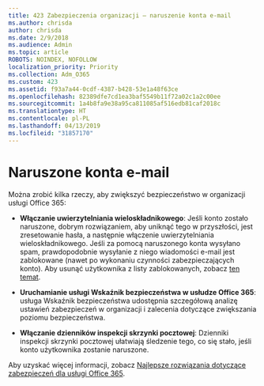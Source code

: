 ```yaml
---
title: 423 Zabezpieczenia organizacji — naruszenie konta e-mail
ms.author: chrisda
author: chrisda
ms.date: 2/9/2018
ms.audience: Admin
ms.topic: article
ROBOTS: NOINDEX, NOFOLLOW
localization_priority: Priority
ms.collection: Adm_O365
ms.custom: 423
ms.assetid: f93a7a44-0cdf-4387-b428-53e1a48f63ce
ms.openlocfilehash: 82389dfe7cd1ea3baf5549b11f72a02c1a2c00ee
ms.sourcegitcommit: 1a4b8fa9e38a95ca811085af516edb81caf2018c
ms.translationtype: HT
ms.contentlocale: pl-PL
ms.lasthandoff: 04/13/2019
ms.locfileid: "31857170"
---
```

# <a name="compromised-email-accounts"></a>Naruszone konta e-mail

Można zrobić kilka rzeczy, aby zwiększyć bezpieczeństwo w organizacji usługi Office 365:

- **Włączanie uwierzytelniania wieloskładnikowego**: Jeśli konto zostało naruszone, dobrym rozwiązaniem, aby uniknąć tego w przyszłości, jest zresetowanie hasła, a następnie włączenie uwierzytelniania wieloskładnikowego. Jeśli za pomocą naruszonego konta wysyłano spam, prawdopodobnie wysyłanie z niego wiadomości e-mail jest zablokowane (nawet po wykonaniu czynności zabezpieczających konto). Aby usunąć użytkownika z listy zablokowanych, zobacz [ten temat](https://technet.microsoft.com/library/ms.exch.eac.actioncenter.aspx).

- **Uruchamianie usługi Wskaźnik bezpieczeństwa w usłudze Office 365**: usługa Wskaźnik bezpieczeństwa udostępnia szczegółową analizę ustawień zabezpieczeń w organizacji i zalecenia dotyczące zwiększania poziomu bezpieczeństwa.

- **Włączanie dzienników inspekcji skrzynki pocztowej**: Dzienniki inspekcji skrzynki pocztowej ułatwiają śledzenie tego, co się stało, jeśli konto użytkownika zostanie naruszone.

Aby uzyskać więcej informacji, zobacz [Najlepsze rozwiązania dotyczące zabezpieczeń dla usługi Office 365](https://support.office.com/article/9295e396-e53d-49b9-ae9b-0b5828cdedc3.aspx).
